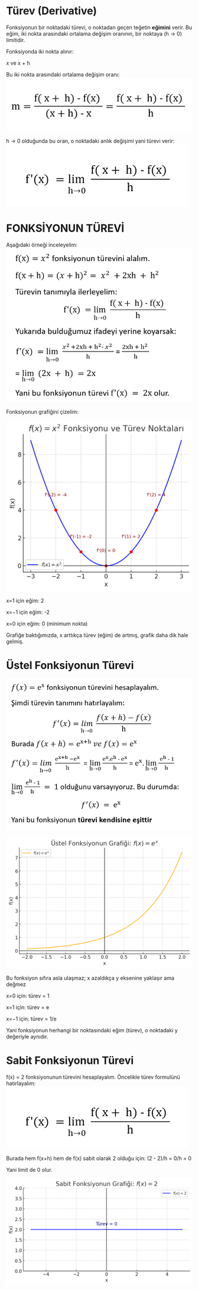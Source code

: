 # Türev (Derivative)

Fonksiyonun bir noktadaki türevi, o noktadan geçen teğetin **eğimini** verir.
Bu eğim, iki nokta arasındaki ortalama değişim oranının, bir noktaya (h → 0) limitidir.

Fonksiyonda iki nokta alınır:

x ve x + h

Bu iki nokta arasındaki ortalama değişim oranı:
![](ortalama-degisim.jpg)

h → 0 olduğunda bu oran, o noktadaki anlık değişimi yani türevi verir:
![](turev.jpg)

# FONKSİYONUN TÜREVİ

Aşağıdaki örneği inceleyelim:
![](turev-ornek.jpg)

Fonksiyonun grafiğini çizelim:

![](turev-grafik.png)

x=1 için eğim: 2

x=−1 için eğim: -2

x=0 için eğim: 0 (minimum nokta)

Grafiğe baktığımızda, x arttıkça türev (eğim) de artmış, grafik daha dik hale gelmiş.

# Üstel Fonksiyonun Türevi

![](ustel-turev.jpg)

![](ustel-grafik.png)

Bu fonksiyon sıfıra asla ulaşmaz; x azaldıkça y eksenine yaklaşır ama değmez

x=0 için: türev = 1

x=1 için: türev = e

x=−1 için: türev = 1/e

Yani fonksiyonun herhangi bir noktasındaki eğim (türev), o noktadaki y değeriyle aynıdır.

# Sabit Fonksiyonun Türevi

f(x) = 2 fonksiyonunun türevini hesaplayalım.
Öncelikle türev formulünü hatırlayalım:
![](turev.jpg)

Burada hem f(x+h) hem de f(x) sabit olarak 2 olduğu için:
(2 - 2)/h = 0/h = 0

Yani limit de 0 olur.

![](sabit-grafik.png)
